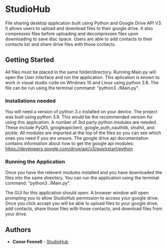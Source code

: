 # StudioHub

File sharing desktop application built using Python and Google Drive API V3. It allows users to upload and download files to their google drive. It also compresses files before uploading and decompresses files upon downloading to save disc space. Users are able to add contacts to their contacts list and share drive files with those contacts.

## Getting Started

All files must be placed in the same folder/directory. Running Main.py will open the User interface and run the application. This aplication is known to work in visual studio code on WIndows 10 and Linux using python 3.8. The file can be run using the terminal command: "python3 ./Main.py".

### Installations needed

You will need a version of python 3.x installed on your device. The project was built using python 3.8. This would be the recommended version for using this application.
A number of 3rd party python modules are needed. These include PyQt5, googleapiclient, google_auth_oauthlib, shuthil, and pickle. All modules are imported at the top of the files so you can see which ones you need if you are unsure. The google drive api documentation contains information about how to get the google api modules: 
https://developers.google.com/drive/api/v3/quickstart/python


### Running the Application

Once you have the relevent modules installed and you have downloaded the files into the same directory. You can run the application using the terminal command: "python3 ./Main.py". 

The GUI for this application should open. A browser window will open prompting you to allow StudioHub permission to access your google drive. Once you click accept you will be able to upload files to your google drive, add contacts, share those files with those contacts, and download files from your drive.


## Authors

* **Conor Fennell** - [StudioHub](https://github.com/Conor-Fennell/StudioHub/)




